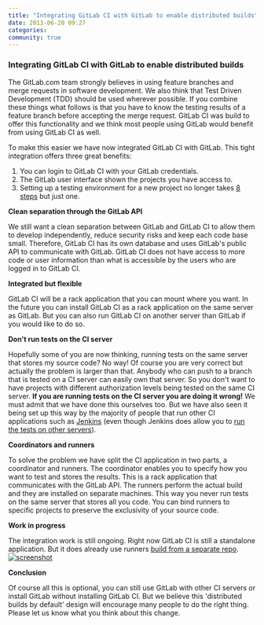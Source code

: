 ```yaml
---
title: "Integrating GitLab CI with GitLab to enable distributed builds"
date: 2013-06-20 09:27
categories:
community: true
---
```


### Integrating GitLab CI with GitLab to enable distributed builds

The GitLab.com team strongly believes in using feature branches and merge requests in software development. 
We also think that Test Driven Development (TDD) should be used wherever possible. 
If you combine these things what follows is that you have to know the testing results of a feature branch before accepting the merge request. 
GitLab CI was build to offer this functionality and we think most people using GitLab would benefit from using GitLab CI as well.

To make this easier we have now integrated GitLab CI with GitLab. This tight integration offers three great benefits:

1. You can login to GitLab CI with your GitLab credentials.
2. The GitLab user interface shown the projects you have access to.
3. Setting up a testing environment for a new project no longer takes [8 steps](http://blog.bitnami.com/2013/05/deploy-gitlab-gitlab-ci-in-cloud-with.html) but just one.

<!-- more -->

**Clean separation through the GitLab API**

We still want a clean separation between GitLab and GitLab CI to allow them to develop independently, reduce security risks and keep each code base small.
Therefore, GitLab CI has its own database and uses GitLab's public API to communicate with GitLab. 
GitLab CI does not have access to more code or user information than what is accessible by the users who are logged in to GitLab CI.

**Integrated but flexible**

GitLab CI will be a rack application that you can mount where you want. 
In the future you can install GitLab CI as a rack application on the same server as GitLab. 
But you can also run GitLab CI on another server than GitLab if you would like to do so.

**Don't run tests on the CI server**

Hopefully some of you are now thinking, running tests on the same server that stores my source code? No way! 
Of course you are very correct but actually the problem is larger than that. 
Anybody who can push to a branch that is tested on a CI server can easily own that server. 
So you don't want to have projects with different authorization levels being tested on the same CI server. 
**If you are running tests on the CI server you are doing it wrong!** 
We must admit that we have done this ourselves too. 
But we have also seen it being set up this way by the majority of people that run other CI applications such as [Jenkins](http://jenkins-ci.org/) (even though Jenkins does allow you to [run the tests on other servers](https://wiki.jenkins-ci.org/display/JENKINS/Distributed+builds)).

**Coordinators and runners**

To solve the problem we have split the CI application in two parts, a coordinator and runners. 
The coordinator enables you to specify how you want to test and stores the results. 
This is a rack application that communicates with the GitLab API. 
The runners perform the actual build and they are installed on separate machines. 
This way you never run tests on the same server that stores all you code. 
You can bind runners to specific projects to preserve the exclusivity of your source code.

**Work in progress**

The integration work is still ongoing. Right now GitLab CI is still a standalone application. 
But it does already use runners [build from a separate repo](https://github.com/gitlabhq/gitlab-ci-runner). 
[![screenshot](/images/screens/runner.png)](/images/screens/runner.png)


**Conclusion**

Of course all this is optional, you can still use GitLab with other CI servers or install GitLab without installing GitLab CI. 
But we believe this 'distributed builds by default' design will encourage many people to do the right thing. 
Please let us know what you think about this change.
